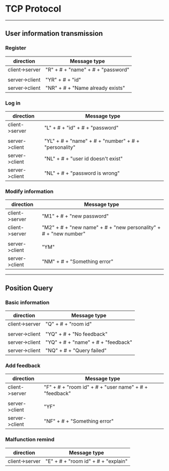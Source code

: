 
# TCP Protocol

----------------------------

## User information transmission

### Register

|direction|Message type|
|-|-|
|client->server|"R" + # + "name" + # + "password"|
|||
|server->client|"YR" + # + "id"|
|server->client|"NR" + # + "Name already exists"|

### Log in
|direction|Message type|
|-|-|
|client->server|"L" + # + "id" + # + "password"|
|||
|server->client|"YL" + # + "name" + # + "number" + # + "personality"|
|server->client|"NL" + # + "user id doesn't exist"|
|server->client|"NL" + # + "password is wrong"|


### Modify information
|direction|Message type|
|-|-|
|client->server|"M1" + # + "new password"|
|client->server|"M2" + # + "new name" + # + "new personality" + # + "new number"|
|||
|server->client|"YM"|
|server->client|"NM" + # + "Something error"|

----------------------------

## Position Query

### Basic information
|direction|Message type|
|-|-|
|client->server|"Q" + # + "room id"|
|||
|server->client|"YQ" + # + "No feedback"|
|server->client|"YQ" + # + "name" + # + "feedback"|
|server->client|"NQ" + # + "Query failed"|

### Add feedback
|direction|Message type|
|-|-|
|client->server|"F" + # + "room id" + # + "user name" + # + "feedback"|
|||
|server->client|"YF"|
|server->client|"NF" + # + "Something error"|

### Malfunction remind
|direction|Message type|
|-|-|
|client->server|"E" + # + "room id" + # + "explain"|

